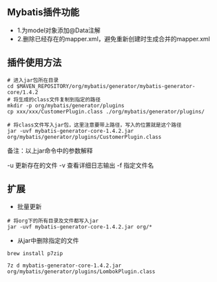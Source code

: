 ## Mybatis插件功能
* 1.为model对象添加@Data注解
* 2.删除已经存在的mapper.xml，避免重新创建时生成合并的mapper.xml

## 插件使用方法
```shell
# 进入jar包所在目录
cd $MAVEN_REPOSITORY/org/mybatis/generator/mybatis-generator-core/1.4.2
# 将生成的class文件复制到指定的路径
mkdir -p org/mybatis/generator/plugins
cp xxx/xxx/CustomerPlugin.class ./org/mybatis/generator/plugins/

# 将class文件写入jar包，这里注意要带上路径，写入的位置就是这个路径
jar -uvf mybatis-generator-core-1.4.2.jar org/mybatis/generator/plugins/CustomerPlugin.class
```
备注：以上jar命令中的参数解释

-u 更新存在的文件
-v 查看详细日志输出
-f 指定文件名

## 扩展
* 批量更新
```shell
# 将org下的所有目录及文件都写入jar
jar -uvf mybatis-generator-core-1.4.2.jar org/*
```

* 从jar中删除指定的文件
```shell
brew install p7zip 

7z d mybatis-generator-core-1.4.2.jar org/mybatis/generator/plugins/LombokPlugin.class
```


